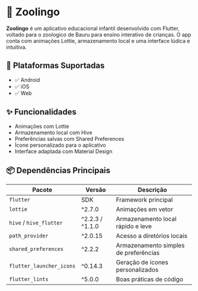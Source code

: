 # 🐾 Zoolingo

**Zoolingo** é um aplicativo educacional infantil desenvolvido com Flutter, voltado para o zoologico de Bauru para ensino interativo de crianças. O app conta com animações Lottie, armazenamento local e uma interface lúdica e intuitiva.

## 📱 Plataformas Suportadas

- ✅ Android
- ✅ iOS
- ✅ Web

## ✨ Funcionalidades

- Animações com Lottie
- Armazenamento local com Hive
- Preferências salvas com Shared Preferences
- Ícone personalizado para o aplicativo
- Interface adaptada com Material Design

## 📦 Dependências Principais

| Pacote               | Versão    | Descrição                                    |
|----------------------|-----------|----------------------------------------------|
| `flutter`            | SDK       | Framework principal                          |
| `lottie`             | ^2.7.0    | Animações em vetor                           |
| `hive` / `hive_flutter` | ^2.2.3 / ^1.1.0 | Armazenamento local rápido e leve   |
| `path_provider`      | ^2.0.15   | Acesso a diretórios locais                   |
| `shared_preferences` | ^2.2.2    | Armazenamento simples de preferências        |
| `flutter_launcher_icons` | ^0.14.3 | Geração de ícones personalizados           |
| `flutter_lints`      | ^5.0.0    | Boas práticas de código                      |